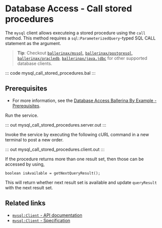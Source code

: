 # Database Access - Call stored procedures

The `mysql` client allows executeing a stored procedure using the `call` method. This method requires a `sql:ParameterizedQuery`-typed SQL CALL statement as the argument.

> **Tip**: Checkout [`ballerinax/mssql`](https://central.ballerina.io/ballerinax/mssql), [`ballerinax/postgresql`](https://central.ballerina.io/ballerinax/postgresql), [`ballerinax/oracledb`](https://central.ballerina.io/ballerinax/oracledb), [`ballerinax/java.jdbc`](https://central.ballerina.io/ballerinax/java.jdbc) for other supported database clients.

::: code mysql_call_stored_procedures.bal :::

## Prerequisites
- For more information, see the [Database Access Ballerina By Example - Prerequisites](https://github.com/ballerina-platform/ballerina-distribution/tree/master/examples/mysql-prerequisite).

Run the service.

::: out mysql_call_stored_procedures.server.out :::

Invoke the service by executing the following cURL command in a new terminal to post a new order.

::: out mysql_call_stored_procedures.client.out :::

If the procedure returns more than one result set, then those can be accessed by using,
```ballerina
boolean isAvailable = getNextQueryResult();
```
This will return whether next result set is available and update `queryResult` with the next result set.

## Related links
- [`mysql:Client` - API documentation](https://lib.ballerina.io/ballerinax/mysql/latest/)
- [`mysql:Client` - Specification](https://github.com/ballerina-platform/module-ballerinax-mysql/blob/master/docs/spec/spec.md#2-client)
